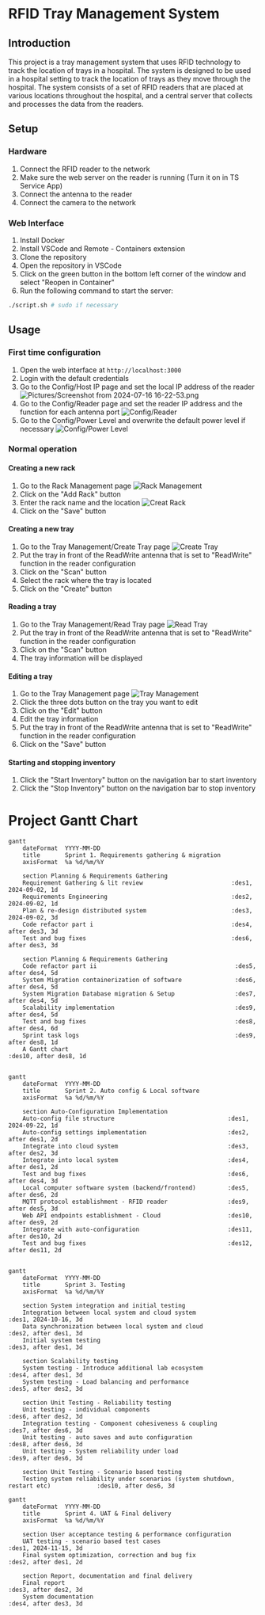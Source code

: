 # RFID Tray Management System

## Introduction

This project is a tray management system that uses RFID technology to track the location of trays in a hospital. The system is designed to be used in a hospital setting to track the location of trays as they move through the hospital. The system consists of a set of RFID readers that are placed at various locations throughout the hospital, and a central server that collects and processes the data from the readers.

## Setup

### Hardware
1. Connect the RFID reader to the network
2. Make sure the web server on the reader is running (Turn it on in TS Service App)
3. Connect the antenna to the reader
4. Connect the camera to the network

### Web Interface

1. Install Docker
2. Install VSCode and Remote - Containers extension
3. Clone the repository
4. Open the repository in VSCode
5. Click on the green button in the bottom left corner of the window and select "Reopen in Container"
6. Run the following command to start the server:

```bash
./script.sh # sudo if necessary
```

## Usage

### First time configuration

1. Open the web interface at `http://localhost:3000`
2. Login with the default credentials
3. Go to the Config/Host IP page and set the local IP address of the reader
![Pictures/Screenshot from 2024-07-16 16-22-53.png](<Pictures/Screenshot from 2024-07-16 16-22-53.png>)
4. Go to the Config/Reader page and set the reader IP address and the function for each antenna port
![Config/Reader](<Pictures/Screenshot from 2024-07-16 16-22-44.png>)
5. Go to the Config/Power Level and overwrite the default power level if necessary
![Config/Power Level](<Pictures/Screenshot from 2024-07-16 16-22-59.png>)

### Normal operation

#### Creating a new rack

1. Go to the Rack Management page
![Rack Management](<Pictures/Screenshot from 2024-07-16 16-23-45.png>)
2. Click on the "Add Rack" button
3. Enter the rack name and the location
![Creat Rack](<Pictures/Screenshot from 2024-07-16 16-23-52.png>)
4. Click on the "Save" button

#### Creating a new tray

1. Go to the Tray Management/Create Tray page
![Create Tray](<Pictures/Screenshot from 2024-07-16 16-23-38.png>)
2. Put the tray in front of the ReadWrite antenna that is set to "ReadWrite" function in the reader configuration
3. Click on the "Scan" button
4. Select the rack where the tray is located
5. Click on the "Create" button

#### Reading a tray

1. Go to the Tray Management/Read Tray page
![Read Tray](<Pictures/Screenshot from 2024-07-16 16-23-32.png>)
2. Put the tray in front of the ReadWrite antenna that is set to "ReadWrite" function in the reader configuration
3. Click on the "Scan" button
4. The tray information will be displayed

#### Editing a tray

1. Go to the Tray Management page
![Tray Management](<Pictures/Screenshot from 2024-07-16 16-23-17.png>)
2. Click the three dots button on the tray you want to edit
3. Click on the "Edit" button
4. Edit the tray information
5. Put the tray in front of the ReadWrite antenna that is set to "ReadWrite" function in the reader configuration
6. Click on the "Save" button

#### Starting and stopping inventory

1. Click the "Start Inventory" button on the navigation bar to start inventory
2. Click the "Stop Inventory" button on the navigation bar to stop inventory

# Project Gantt Chart

```mermaid
gantt
    dateFormat  YYYY-MM-DD
    title       Sprint 1. Requirements gathering & migration
    axisFormat  %a %d/%m/%Y

    section Planning & Requirements Gathering
    Requirement Gathering & lit review                         :des1, 2024-09-02, 1d
    Requirements Engineering                                   :des2, 2024-09-02, 1d
    Plan & re-design distributed system                        :des3, 2024-09-02, 3d
    Code refactor part i                                       :des4, after des3, 3d
    Test and bug fixes                                         :des6, after des3, 3d

    section Planning & Requirements Gathering
    Code refactor part ii                                       :des5, after des4, 5d
    System Migration containerization of software               :des6, after des4, 5d
    System Migration Database migration & Setup                 :des7, after des4, 5d
    Scalability implementation                                  :des9, after des4, 5d
    Test and bug fixes                                          :des8, after des4, 6d
    Sprint task logs                                            :des9, after des8, 1d
    A Gantt chart                                               :des10, after des8, 1d
    
```

```mermaid
gantt
    dateFormat  YYYY-MM-DD
    title       Sprint 2. Auto config & Local software
    axisFormat  %a %d/%m/%Y

    section Auto-Configuration Implementation
    Auto-config file structure                                :des1, 2024-09-22, 1d
    Auto-config settings implementation                       :des2, after des1, 2d
    Integrate into cloud system                               :des3, after des2, 3d
    Integrate into local system                               :des4, after des1, 2d
    Test and bug fixes                                        :des6, after des4, 3d
    Local computer software system (backend/frontend)         :des5, after des6, 2d
    MQTT protocol establishment - RFID reader                 :des9, after des5, 3d
    Web API endpoints establishment - Cloud                   :des10, after des9, 2d
    Integrate with auto-configuration                         :des11, after des10, 2d
    Test and bug fixes                                        :des12, after des11, 2d
    
```

```mermaid
gantt
    dateFormat  YYYY-MM-DD
    title       Sprint 3. Testing
    axisFormat  %a %d/%m/%Y

    section System integration and initial testing
    Integration between local system and cloud system                                     :des1, 2024-10-16, 3d
    Data synchronization between local system and cloud                                   :des2, after des1, 3d
    Initial system testing                                                                :des3, after des1, 3d

    section Scalability testing
    System testing - Introduce additional lab ecosystem                                   :des4, after des1, 3d
    System testing - Load balancing and performance                                       :des5, after des2, 3d

    section Unit Testing - Reliability testing
    Unit testing - individual components                                                  :des6, after des2, 3d
    Integration testing - Component cohesiveness & coupling                               :des7, after des6, 3d
    Unit testing - auto saves and auto configuration                                      :des8, after des6, 3d
    Unit testing - System reliability under load                                          :des9, after des6, 3d

    section Unit Testing - Scenario based testing
    Testing system reliability under scenarios (system shutdown, restart etc)             :des10, after des6, 3d
```

```mermaid
gantt
    dateFormat  YYYY-MM-DD
    title       Sprint 4. UAT & Final delivery
    axisFormat  %a %d/%m/%Y

    section User acceptance testing & performance configuration
    UAT testing - scenario based test cases                                       :des1, 2024-11-15, 3d
    Final system optimization, correction and bug fix                             :des2, after des1, 2d

    section Report, documentation and final delivery
    Final report                                                                :des3, after des2, 3d
    System documentation                                                        :des4, after des3, 3d
```



